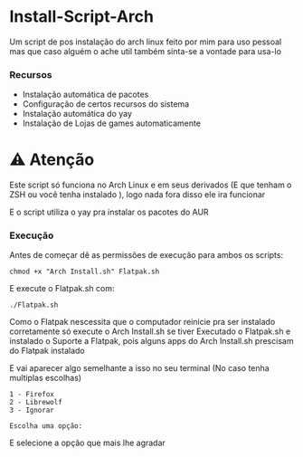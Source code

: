 # Install-Script-Arch
Um script de pos instalação do arch linux feito por mim para uso pessoal mas que caso alguém o ache util também sinta-se a vontade para usa-lo

### Recursos 

- Instalação automática de pacotes
- Configuração de certos recursos do sistema
- Instalação automática do yay
- Instalação de Lojas de games automaticamente

# ⚠️  Atenção
  
Este script só funciona no Arch Linux e em seus derivados (E que tenham o ZSH ou você tenha instalado ), logo nada fora disso ele ira funcionar

E o script utiliza o yay pra instalar os pacotes do AUR

### Execução

Antes de começar dê as permissões de execução para ambos os scripts:

```
chmod +x "Arch Install.sh" Flatpak.sh
```
E execute o Flatpak.sh com:
```
./Flatpak.sh
```
Como o Flatpak nescessita que o computador reinicie pra ser instalado corretamente só execute o Arch Install.sh se tiver Executado o Flatpak.sh e instalado o Suporte a Flatpak, pois alguns apps do Arch Install.sh prescisam do Flatpak instalado

E vai aparecer algo semelhante a isso no seu terminal (No caso tenha multiplas escolhas)

```
1 - Firefox
2 - Librewolf
3 - Ignorar

Escolha uma opção:
```

E selecione a opção que mais lhe agradar
